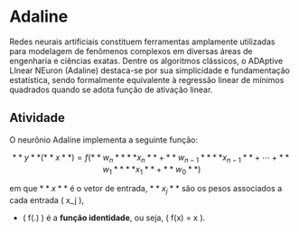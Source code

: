 # Adaline

Redes neurais artificiais constituem ferramentas amplamente utilizadas para modelagem de fenômenos complexos em diversas áreas de engenharia e ciências exatas. Dentre os algoritmos clássicos, o ADAptive LInear NEuron (Adaline) destaca-se por sua simplicidade e fundamentação estatística, sendo formalmente equivalente à regressão linear de mínimos quadrados quando se adota função de ativação linear.

## Atividade

O neurônio Adaline implementa a seguinte função:

$$
**y**(**x**) = f(**w_n** **x_n** + **w_{n-1}** **x_{n-1}** + \cdots + **w_1** **x_1** + **w_0**)
$$

em que $**x**$ é o vetor de entrada, $**x_j**$ são os pesos associados a cada entrada \( x_j \),
- \( f(.) \) é a **função identidade**, ou seja, \( f(x) = x \).
